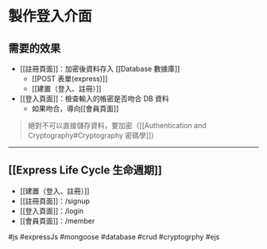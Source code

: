 # 製作登入介面
## 需要的效果
- [[註冊頁面]]：加密後資料存入 [[Database 數據庫]]
	- [[POST 表單(express)]]
	- [[建置（登入、註冊）]]
- [[登入頁面]]：檢查輸入的帳密是否吻合 DB 資料
	- 如果吻合，導向[[會員頁面]]

>絕對不可以直接儲存資料，要加密（[[Authentication and Cryptography#Cryptography 密碼學]]）


---

## [[Express Life Cycle 生命週期]]
- [[建置（登入、註冊）]]
- [[註冊頁面]]：/signup
- [[登入頁面]]：/login
- [[會員頁面]]：/member

#js #expressJs #mongoose #database #crud #cryptogrphy #ejs